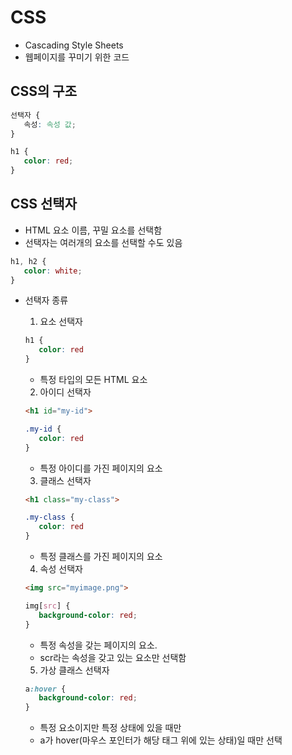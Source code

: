 # CSS
- Cascading Style Sheets
- 웹페이지를 꾸미기 위한 코드

## CSS의 구조
```css
선택자 {
   속성: 속성 값;
}
```
```css
h1 {
   color: red;
}
```

## CSS 선택자
- HTML 요소 이름, 꾸밀 요소를 선택함
- 선택자는 여러개의 요소를 선택할 수도 있음
```css
h1, h2 {
   color: white;
}
```
- 선택자 종류
  1. 요소 선택자
    ```css
    h1 {
       color: red
    }
    ```
    - 특정 타입의 모든 HTML 요소

  2. 아이디 선택자
    ```html
    <h1 id="my-id">
    ```
    ```css
    .my-id {
       color: red
    }
    ```
    - 특정 아이디를 가진 페이지의 요소

  3. 클래스 선택자
    ```html
    <h1 class="my-class">
    ```
    ```css
    .my-class {
       color: red
    }
    ```
    - 특정 클래스를 가진 페이지의 요소

  4. 속성 선택자
    ```html
    <img src="myimage.png">
    ```
    ```css
    img[src] {
       background-color: red;
    }
    ```
    - 특정 속성을 갖는 페이지의 요소.
    - scr라는 속성을 갖고 있는 요소만 선택함

  5. 가상 클래스 선택자
    ```css
    a:hover {
       background-color: red;
    }
    ```
    - 특정 요소이지만 특정 상태에 있을 때만
    - a가 hover(마우스 포인터가 해당 태그 위에 있는 상태)일 때만 선택